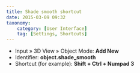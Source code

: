 ```yaml
---
title: Shade smooth shortcut
date: 2015-03-09 09:32
taxonomy:
    category: [User Interface]
    tag: [Settings, Shortcuts]
---
```

- Input » 3D View » Object Mode: **Add New**
- Identifier: **object.shade_smooth**
- Shortcut (for example): **Shift + Ctrl + Numpad 3**
